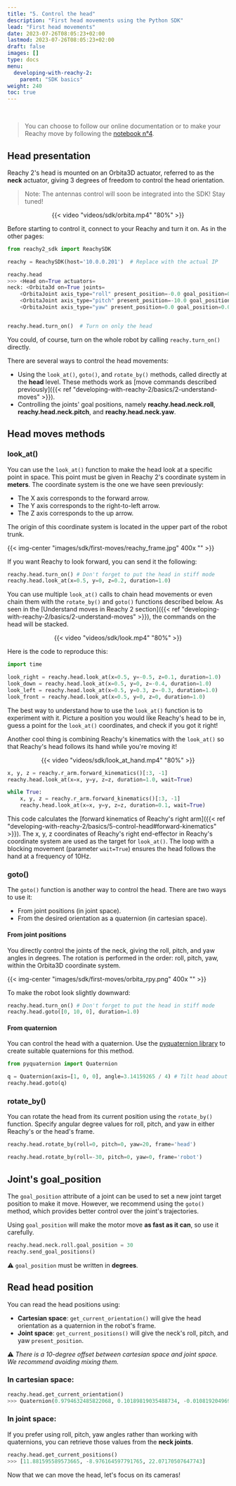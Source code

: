 ```yaml
---
title: "5. Control the head"
description: "First head movements using the Python SDK"
lead: "First head movements"
date: 2023-07-26T08:05:23+02:00
lastmod: 2023-07-26T08:05:23+02:00
draft: false
images: []
type: docs
menu:
  developing-with-reachy-2:
    parent: "SDK basics"
weight: 240
toc: true
---
```

<br>

> You can choose to follow our online documentation or to make your Reachy move by following the [notebook n°4](https://github.com/pollen-robotics/reachy2-sdk/blob/develop/src/examples/4_head_control.ipynb). 


## Head presentation

Reachy 2's head is mounted on an Orbita3D actuator, referred to as the **neck** actuator, giving 3 degrees of freedom to control the head orientation.  

> Note: The antennas control will soon be integrated into the SDK! Stay tuned!

<p align="center">
    {{< video "videos/sdk/orbita.mp4" "80%" >}}
</p>

Before starting to control it, connect to your Reachy and turn it on. As in the other pages:

```python
from reachy2_sdk import ReachySDK

reachy = ReachySDK(host='10.0.0.201')  # Replace with the actual IP

reachy.head
>>> <Head on=True actuators= 
neck: <Orbita3d on=True joints=
	<OrbitaJoint axis_type="roll" present_position=-0.0 goal_position=0.0 >
	<OrbitaJoint axis_type="pitch" present_position=-10.0 goal_position=-10.0 >
	<OrbitaJoint axis_type="yaw" present_position=0.0 goal_position=0.0 >


reachy.head.turn_on()  # Turn on only the head
```

You could, of course, turn on the whole robot by calling `reachy.turn_on()` directly.

There are several ways to control the head movements:
- Using the `look_at()`, `goto()`, and `rotate_by()` methods, called directly at the **head** level. These methods work as [move commands described previously]({{< ref "developing-with-reachy-2/basics/2-understand-moves" >}}).
- Controlling the joints' goal positions, namely **reachy.head.neck.roll**, **reachy.head.neck.pitch**, and **reachy.head.neck.yaw**.

## Head moves methods

### look_at()

You can use the `look_at()` function to make the head look at a specific point in space. This point must be given in Reachy 2's coordinate system in **meters**. The coordinate system is the one we have seen previously:

* The X axis corresponds to the forward arrow.
* The Y axis corresponds to the right-to-left arrow.
* The Z axis corresponds to the up arrow.

The origin of this coordinate system is located in the upper part of the robot trunk.

{{< img-center "images/sdk/first-moves/reachy_frame.jpg" 400x "" >}}

If you want Reachy to look forward, you can send it the following: 

```python
reachy.head.turn_on() # Don't forget to put the head in stiff mode
reachy.head.look_at(x=0.5, y=0, z=0.2, duration=1.0)
```

You can use multiple `look_at()` calls to chain head movements or even chain them with the `rotate_by()` and `goto()` functions described below. As seen in the [Understand moves in Reachy 2 section]({{< ref "developing-with-reachy-2/basics/2-understand-moves" >}}), the commands on the head will be stacked.

<p align="center">
    {{< video "videos/sdk/look.mp4" "80%" >}}
</p>

Here is the code to reproduce this:

```python
import time

look_right = reachy.head.look_at(x=0.5, y=-0.5, z=0.1, duration=1.0)
look_down = reachy.head.look_at(x=0.5, y=0, z=-0.4, duration=1.0)
look_left = reachy.head.look_at(x=0.5, y=0.3, z=-0.3, duration=1.0)
look_front = reachy.head.look_at(x=0.5, y=0, z=0, duration=1.0)
```

The best way to understand how to use the `look_at()` function is to experiment with it. Picture a position you would like Reachy's head to be in, guess a point for the `look_at()` coordinates, and check if you got it right!

Another cool thing is combining Reachy's kinematics with the `look_at()` so that Reachy's head follows its hand while you're moving it!

<p align="center">
    {{< video "videos/sdk/look_at_hand.mp4" "80%" >}}
</p>

```python
x, y, z = reachy.r_arm.forward_kinematics()[:3, -1]
reachy.head.look_at(x=x, y=y, z=z, duration=1.0, wait=True)

while True:
    x, y, z = reachy.r_arm.forward_kinematics()[:3, -1]
    reachy.head.look_at(x=x, y=y, z=z, duration=0.1, wait=True)
```

This code calculates the [forward kinematics of Reachy's right arm]({{< ref "developing-with-reachy-2/basics/5-control-head#forward-kinematics" >}}). The x, y, z coordinates of Reachy's right end-effector in Reachy's coordinate system are used as the target for `look_at()`. The loop with a blocking movement (parameter `wait=True`) ensures the head follows the hand at a frequency of 10Hz.

### goto()

The `goto()` function is another way to control the head. There are two ways to use it:
- From joint positions (in joint space).
- From the desired orientation as a quaternion (in cartesian space).

#### From joint positions

You directly control the joints of the neck, giving the roll, pitch, and yaw angles in degrees. The rotation is performed in the order: roll, pitch, yaw, within the Orbita3D coordinate system.

{{< img-center "images/sdk/first-moves/orbita_rpy.png" 400x "" >}}

To make the robot look slightly downward:
```python
reachy.head.turn_on() # Don't forget to put the head in stiff mode
reachy.head.goto([0, 10, 0], duration=1.0)
```

#### From quaternion

You can control the head with a quaternion. Use the [pyquaternion library](https://kieranwynn.github.io/pyquaternion/) to create suitable quaternions for this method.

```python
from pyquaternion import Quaternion

q = Quaternion(axis=[1, 0, 0], angle=3.14159265 / 4) # Tilt head about 45° to the right
reachy.head.goto(q)
```

### rotate_by()

You can rotate the head from its current position using the `rotate_by()` function. Specify angular degree values for roll, pitch, and yaw in either Reachy's or the head's frame. 

```python
reachy.head.rotate_by(roll=0, pitch=0, yaw=20, frame='head')

reachy.head.rotate_by(roll=-30, pitch=0, yaw=0, frame='robot')
```

## Joint's goal_position

The `goal_position` attribute of a joint can be used to set a new joint target position to make it move. However, we recommend using the `goto()` method, which provides better control over the joint's trajectories.

Using `goal_position` will make the motor move **as fast as it can**, so use it carefully.

```python
reachy.head.neck.roll.goal_position = 30
reachy.send_goal_positions()
```

:warning: `goal_position` must be written in **degrees**.

## Read head position

You can read the head positions using:

- **Cartesian space**: `get_current_orientation()` will give the head orientation as a quaternion in the robot's frame.
- **Joint space**: `get_current_positions()` will give the neck's roll, pitch, and yaw `present_position`.

:warning: *There is a 10-degree offset between cartesian space and joint space. We recommend avoiding mixing them.*

### In cartesian space:

```python
reachy.head.get_current_orientation()
>>> Quaternion(0.9794632485822068, 0.10189819035488734, -0.01081920496959773, 0.17364172391166605)
```

### In joint space:

If you prefer using roll, pitch, yaw angles rather than working with quaternions, you can retrieve those values from the **neck joints**.

```python
reachy.head.get_current_positions()
>>> [11.881595589573665, -8.976164597791765, 22.07170507647743]
```

Now that we can move the head, let's focus on its cameras!
